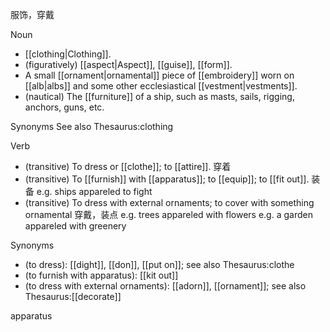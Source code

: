 服饰，穿戴

Noun
- [[clothing|Clothing]].
- (figuratively) [[aspect|Aspect]], [[guise]], [[form]]. 
- A small [[ornament|ornamental]] piece of [[embroidery]] worn on [[alb|albs]] and some other ecclesiastical [[vestment|vestments]].
- (nautical) The [[furniture]] of a ship, such as masts, sails, rigging, anchors, guns, etc. 


Synonyms
See also Thesaurus:clothing


Verb

- (transitive) To dress or [[clothe]]; to [[attire]].  穿着
- (transitive) To [[furnish]] with [[apparatus]]; to [[equip]]; to [[fit out]]. 装备
	e.g. ships appareled to fight
- (transitive) To dress with external ornaments; to cover with something ornamental 穿戴，装点
	e.g. trees appareled with flowers
	e.g. a garden appareled with greenery 

Synonyms
- (to dress): [[dight]], [[don]], [[put on]]; see also Thesaurus:clothe
- (to furnish with apparatus): [[kit out]]
- (to dress with external ornaments): [[adorn]], [[ornament]]; see also Thesaurus:[[decorate]]



apparatus
